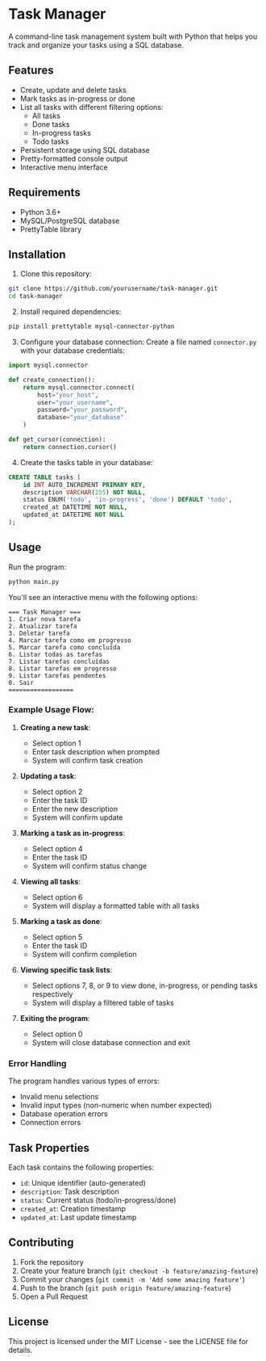 # Task Manager

A command-line task management system built with Python that helps you track and organize your tasks using a SQL database.

## Features

- Create, update and delete tasks
- Mark tasks as in-progress or done 
- List all tasks with different filtering options:
  - All tasks
  - Done tasks
  - In-progress tasks
  - Todo tasks
- Persistent storage using SQL database
- Pretty-formatted console output
- Interactive menu interface

## Requirements

- Python 3.6+
- MySQL/PostgreSQL database
- PrettyTable library

## Installation

1. Clone this repository:
```bash
git clone https://github.com/yourusername/task-manager.git
cd task-manager
```

2. Install required dependencies:
```bash
pip install prettytable mysql-connector-python
```

3. Configure your database connection:
Create a file named `connector.py` with your database credentials:

```python
import mysql.connector

def create_connection():
    return mysql.connector.connect(
        host="your_host",
        user="your_username",
        password="your_password",
        database="your_database"
    )

def get_cursor(connection):
    return connection.cursor()
```

4. Create the tasks table in your database:
```sql
CREATE TABLE tasks (
    id INT AUTO_INCREMENT PRIMARY KEY,
    description VARCHAR(255) NOT NULL,
    status ENUM('todo', 'in-progress', 'done') DEFAULT 'todo',
    created_at DATETIME NOT NULL,
    updated_at DATETIME NOT NULL
);
```

## Usage

Run the program:
```bash
python main.py
```

You'll see an interactive menu with the following options:

```
=== Task Manager ===
1. Criar nova tarefa
2. Atualizar tarefa
3. Deletar tarefa
4. Marcar tarefa como em progresso
5. Marcar tarefa como concluída
6. Listar todas as tarefas
7. Listar tarefas concluídas
8. Listar tarefas em progresso
9. Listar tarefas pendentes
0. Sair
==================
```

### Example Usage Flow:

1. **Creating a new task**:
   - Select option 1
   - Enter task description when prompted
   - System will confirm task creation

2. **Updating a task**:
   - Select option 2
   - Enter the task ID
   - Enter the new description
   - System will confirm update

3. **Marking a task as in-progress**:
   - Select option 4
   - Enter the task ID
   - System will confirm status change

4. **Viewing all tasks**:
   - Select option 6
   - System will display a formatted table with all tasks

5. **Marking a task as done**:
   - Select option 5
   - Enter the task ID
   - System will confirm completion

6. **Viewing specific task lists**:
   - Select options 7, 8, or 9 to view done, in-progress, or pending tasks respectively
   - System will display a filtered table of tasks

7. **Exiting the program**:
   - Select option 0
   - System will close database connection and exit

### Error Handling
The program handles various types of errors:
- Invalid menu selections
- Invalid input types (non-numeric when number expected)
- Database operation errors
- Connection errors

## Task Properties

Each task contains the following properties:

- `id`: Unique identifier (auto-generated)
- `description`: Task description
- `status`: Current status (todo/in-progress/done)
- `created_at`: Creation timestamp
- `updated_at`: Last update timestamp

## Contributing

1. Fork the repository
2. Create your feature branch (`git checkout -b feature/amazing-feature`)
3. Commit your changes (`git commit -m 'Add some amazing feature'`)
4. Push to the branch (`git push origin feature/amazing-feature`)
5. Open a Pull Request

## License

This project is licensed under the MIT License - see the LICENSE file for details.
